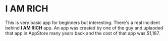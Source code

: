 # I AM RICH
This is very basic app for beginners but interesting. There's a real incident behind <b>I AM RICH</b> app. An app was created by one of the guy and uplaoded that app in AppStore many years back and the cost of that app was $1,187.
